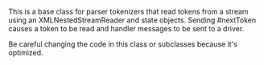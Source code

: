 This is a base class for parser tokenizers that read tokens from a stream using an XMLNestedStreamReader and state objects. Sending #nextToken causes a token to be read and handler messages to be sent to a driver.

Be careful changing the code in this class or subclasses because it's optimized.